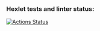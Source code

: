 ### Hexlet tests and linter status:
[![Actions Status](https://github.com/Airman57/php-project-9/actions/workflows/hexlet-check.yml/badge.svg)](https://github.com/Airman57/php-project-9/actions)